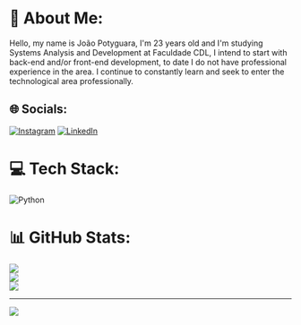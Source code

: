 # 💫 About Me:
Hello, my name is João Potyguara, I'm 23 years old and I'm studying Systems Analysis and Development at Faculdade CDL, I intend to start with back-end and/or front-end development, to date I do not have professional experience in the area. I continue to constantly learn and seek to enter the technological area professionally.

## 🌐 Socials:
[![Instagram](https://img.shields.io/badge/Instagram-%23E4405F.svg?logo=Instagram&logoColor=white)](https://instagram.com/potyguara_filho) [![LinkedIn](https://img.shields.io/badge/LinkedIn-%230077B5.svg?logo=linkedin&logoColor=white)](https://linkedin.com/in/joão-potyguara-b62813235) 

# 💻 Tech Stack:
![Python](https://img.shields.io/badge/python-3670A0?style=for-the-badge&logo=python&logoColor=ffdd54)
# 📊 GitHub Stats:
![](https://github-readme-stats.vercel.app/api?username=PotyguaraFilho&theme=dark&hide_border=false&include_all_commits=false&count_private=false)<br/>
![](https://github-readme-streak-stats.herokuapp.com/?user=PotyguaraFilho&theme=dark&hide_border=false)<br/>
![](https://github-readme-stats.vercel.app/api/top-langs/?username=PotyguaraFilho&theme=dark&hide_border=false&include_all_commits=false&count_private=false&layout=compact)

---
[![](https://visitcount.itsvg.in/api?id=PotyguaraFilho&icon=2&color=1)](https://visitcount.itsvg.in)















